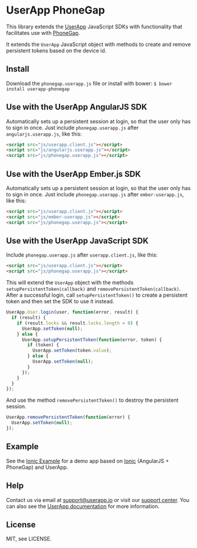 UserApp PhoneGap
================

This library extends the [UserApp](https://www.userapp.io/) JavaScript SDKs with functionality that facilitates use with [PhoneGap](http://phonegap.com/).

It extends the `UserApp` JavaScript object with methods to create and remove persistent tokens based on the device id.

## Install

Download the `phonegap.userapp.js` file or install with bower: `$ bower install userapp-phonegap`

## Use with the UserApp AngularJS SDK

Automatically sets up a persistent session at login, so that the user only has to sign in once.
Just include `phonegap.userapp.js` after `angularjs.userapp.js`, like this:

```html
<script src="js/userapp.client.js"></script>
<script src="js/angularjs.userapp.js"></script>
<script src="js/phonegap.userapp.js"></script>
```

## Use with the UserApp Ember.js SDK

Automatically sets up a persistent session at login, so that the user only has to sign in once.
Just include `phonegap.userapp.js` after `ember-userapp.js`, like this:

```html
<script src="js/userapp.client.js"></script>
<script src="js/ember-userapp.js"></script>
<script src="js/phonegap.userapp.js"></script>
```

## Use with the UserApp JavaScript SDK

Include `phonegap.userapp.js` after `userapp.client.js`, like this:

```html
<script src="js/userapp.client.js"></script>
<script src="js/phonegap.userapp.js"></script>
```

This will extend the `UserApp` object with the methods `setupPersistentToken(callback)` and `removePersistentToken(callback)`.
After a successful login, call `setupPersistentToken()` to create a persistent token and then set the SDK to use it instead.

```javascript
UserApp.User.login(user, function(error, result) {
  if (result) {
    if (result.locks && result.locks.length > 0) {
      UserApp.setToken(null);
    } else {
      UserApp.setupPersistentToken(function(error, token) {
        if (token) {
          UserApp.setToken(token.value);
        } else {
          UserApp.setToken(null);
        }
      });
    }
  }
});
```

And use the method `removePersistentToken()` to destroy the persistent session.

```javascript
UserApp.removePersistentToken(function(error) {
  UserApp.setToken(null);
});
```

## Example

See the [Ionic Example](https://github.com/userapp-io/userapp-ionic) for a demo app based on [Ionic](http://ionicframework.com/) (AngularJS + PhoneGap) and UserApp.

## Help

Contact us via email at support@userapp.io or visit our [support center](https://help.userapp.io). You can also see the [UserApp documentation](https://app.userapp.io/#/docs/) for more information.

## License

MIT, see LICENSE.
